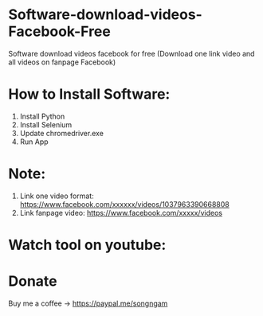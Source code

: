 # Software-download-videos-Facebook-Free
Software download videos facebook for free (Download one link video and all videos on fanpage Facebook)
# How to Install Software:
1. Install Python
2. Install Selenium
3. Update chromedriver.exe
4. Run App

# Note:
1. Link one video format: https://www.facebook.com/xxxxxx/videos/1037963390668808 
2. Link fanpage video: https://www.facebook.com/xxxxx/videos

# Watch tool on youtube:

# Donate
Buy me a coffee -> https://paypal.me/songngam
